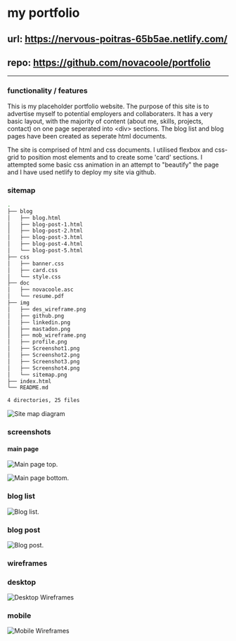 # **my portfolio**

## url: <https://nervous-poitras-65b5ae.netlify.com/>

## repo: <https://github.com/novacoole/portfolio>

---

### **functionality / features**

This is my placeholder portfolio website. The purpose of this site is to advertise myself to potential employers and collaboraters.
It has a very basic layout, with the majority of content (about me, skills, projects, contact) on one page seperated into \<div> sections. The blog list and blog pages have been created as seperate html documents.

The site is comprised of html and css documents. I utilised flexbox and css-grid to position most elements and to create some 'card' sections. I attempted some basic css animation in an attempt to "beautify" the page and I have used netlify to deploy my site via github.

### **sitemap**

```bash
.
├── blog
│   ├── blog.html
│   ├── blog-post-1.html
│   ├── blog-post-2.html
│   ├── blog-post-3.html
│   ├── blog-post-4.html
│   └── blog-post-5.html
├── css
│   ├── banner.css
│   ├── card.css
│   └── style.css
├── doc
│   ├── novacoole.asc
│   └── resume.pdf
├── img
│   ├── des_wireframe.png
│   ├── github.png
│   ├── linkedin.png
│   ├── mastadon.png
│   ├── mob_wireframe.png
│   ├── profile.png
│   ├── Screenshot1.png
│   ├── Screenshot2.png
│   ├── Screenshot3.png
│   ├── Screenshot4.png
│   └── sitemap.png
├── index.html
└── README.md

4 directories, 25 files

```

![Site map diagram](/img/sitemap.png "Site map diagram.")

### **screenshots**

#### main page

![Main page top.](/img/Screenshot1.png "Main page top.")

![Main page bottom.](/img/Screenshot2.png "Main page bottom.")

### blog list

![Blog list.](/img/Screenshot3.png "Blog list.")

### blog post

![Blog post.](/img/Screenshot4.png "Blog post.")

### **wireframes**

### desktop

![Desktop Wireframes](/img/des_wireframe.png "Desktop Wireframes.")

### mobile

![Mobile Wireframes](/img/mob_wireframe.png "Mobile Wireframes.")
